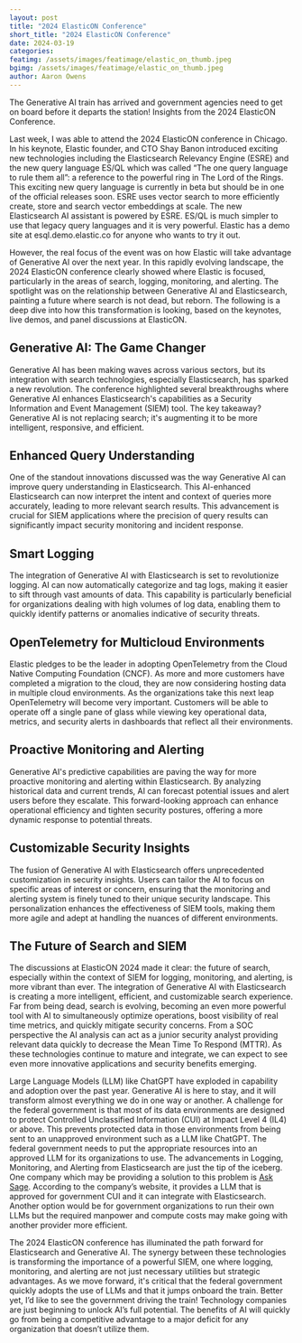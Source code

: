 ```yaml
---
layout: post
title: "2024 ElasticON Conference"
short_title: "2024 ElasticON Conference"
date: 2024-03-19
categories: 
featimg: /assets/images/featimage/elastic_on_thumb.jpeg
bgimg: /assets/images/featimage/elastic_on_thumb.jpeg
author: Aaron Owens
---
```


The Generative AI train has arrived and government agencies need to get on board before it departs the station! Insights from the 2024 ElasticON Conference.

Last week, I was able to attend the 2024 ElasticON conference in Chicago. In his keynote, Elastic founder, and CTO Shay Banon introduced exciting new technologies including the Elasticsearch Relevancy Engine (ESRE) and the new query language ES/QL which was called “The one query language to rule them all”: a reference to the powerful ring in The Lord of the Rings. This exciting new query language is currently in beta but should be in one of the official releases soon. ESRE uses vector search to more efficiently create, store and search vector embeddings at scale. The new Elasticsearch AI assistant is powered by ESRE. ES/QL is much simpler to use that legacy query languages and it is very powerful. Elastic has a demo site at esql.demo.elastic.co for anyone who wants to try it out.

However, the real focus of the event was on how Elastic will take advantage of Generative AI over the next year. In this rapidly evolving landscape, the 2024 ElasticON conference clearly showed where Elastic is focused, particularly in the areas of search, logging, monitoring, and alerting. The spotlight was on the relationship between Generative AI and Elasticsearch, painting a future where search is not dead, but reborn. The following is a deep dive into how this transformation is looking, based on the keynotes, live demos, and panel discussions at ElasticON.

## Generative AI: The Game Changer

Generative AI has been making waves across various sectors, but its integration with search technologies, especially Elasticsearch, has sparked a new revolution. The conference highlighted several breakthroughs where Generative AI enhances Elasticsearch's capabilities as a Security Information and Event Management (SIEM) tool. The key takeaway? Generative AI is not replacing search; it's augmenting it to be more intelligent, responsive, and efficient.

## Enhanced Query Understanding

One of the standout innovations discussed was the way Generative AI can improve query understanding in Elasticsearch. This AI-enhanced Elasticsearch can now interpret the intent and context of queries more accurately, leading to more relevant search results. This advancement is crucial for SIEM applications where the precision of query results can significantly impact security monitoring and incident response.

## Smart Logging

The integration of Generative AI with Elasticsearch is set to revolutionize logging. AI can now automatically categorize and tag logs, making it easier to sift through vast amounts of data. This capability is particularly beneficial for organizations dealing with high volumes of log data, enabling them to quickly identify patterns or anomalies indicative of security threats.

## OpenTelemetry for Multicloud Environments

Elastic pledges to be the leader in adopting OpenTelemetry from the Cloud Native Computing Foundation (CNCF). As more and more customers have completed a migration to the cloud, they are now considering hosting data in multiple cloud environments. As the organizations take this next leap OpenTelemetry will become very important. Customers will be able to operate off a single pane of glass while viewing key operational data, metrics, and security alerts in dashboards that reflect all their environments.

## Proactive Monitoring and Alerting

Generative AI's predictive capabilities are paving the way for more proactive monitoring and alerting within Elasticsearch. By analyzing historical data and current trends, AI can forecast potential issues and alert users before they escalate. This forward-looking approach can enhance operational efficiency and tighten security postures, offering a more dynamic response to potential threats.

## Customizable Security Insights

The fusion of Generative AI with Elasticsearch offers unprecedented customization in security insights. Users can tailor the AI to focus on specific areas of interest or concern, ensuring that the monitoring and alerting system is finely tuned to their unique security landscape. This personalization enhances the effectiveness of SIEM tools, making them more agile and adept at handling the nuances of different environments.

## The Future of Search and SIEM

The discussions at ElasticON 2024 made it clear: the future of search, especially within the context of SIEM for logging, monitoring, and alerting, is more vibrant than ever. The integration of Generative AI with Elasticsearch is creating a more intelligent, efficient, and customizable search experience. Far from being dead, search is evolving, becoming an even more powerful tool with AI to simultaneously optimize operations, boost visibility of real time metrics, and quickly mitigate security concerns. From a SOC perspective the AI analysis can act as a junior security analyst providing relevant data quickly to decrease the Mean Time To Respond (MTTR). As these technologies continue to mature and integrate, we can expect to see even more innovative applications and security benefits emerging.

Large Language Models (LLM) like ChatGPT have exploded in capability and adoption over the past year. Generative AI is here to stay, and it will transform almost everything we do in one way or another. A challenge for the federal government is that most of its data environments are designed to protect Controlled Unclassified Information (CUI) at Impact Level 4 (IL4) or above. This prevents protected data in those environments from being sent to an unapproved environment such as a LLM like ChatGPT. The federal government needs to put the appropriate resources into an approved LLM for its organizations to use. The advancements in Logging, Monitoring, and Alerting from Elasticsearch are just the tip of the iceberg. One company which may be providing a solution to this problem is [Ask Sage](https://www.asksage.ai/). According to the company’s website, it provides a LLM that is approved for government CUI and it can integrate with Elasticsearch. Another option would be for government organizations to run their own LLMs but the required manpower and compute costs may make going with another provider more efficient.

The 2024 ElasticON conference has illuminated the path forward for Elasticsearch and Generative AI. The synergy between these technologies is transforming the importance of a powerful SIEM, one where logging, monitoring, and alerting are not just necessary utilities but strategic advantages. As we move forward, it's critical that the federal government quickly adopts the use of LLMs and that it jumps onboard the train. Better yet, I’d like to see the government driving the train! Technology companies are just beginning to unlock AI’s full potential. The benefits of AI will quickly go from being a competitive advantage to a major deficit for any organization that doesn’t utilize them.
